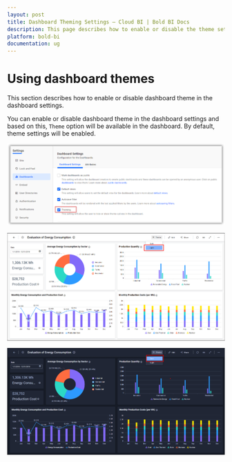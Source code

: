 ```yaml
---
layout: post
title: Dashboard Theming Settings – Cloud BI | Bold BI Docs
description: This page describes how to enable or disable the theme setting option across your dashboards deployed in your Bold BI cloud site.
platform: bold-bi
documentation: ug
---
```


# Using dashboard themes

This section describes how to enable or disable dashboard theme in the dashboard settings.

You can enable or disable dashboard theme in the dashboard settings and based on this, `Theme` option will be available in the dashboard. By default, theme settings will be enabled.

![Theming](/static/assets/cloud/site-administration/images/theming.png)

![Default Theme](/static/assets/cloud/site-administration/images/light-theming.png)

![Dark Theme](/static/assets/cloud/site-administration/images/dark-theming.png)